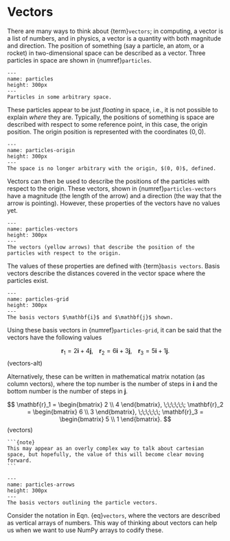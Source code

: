 # Vectors

There are many ways to think about {term}`vectors`; in computing, a vector is a list of numbers, and in physics, a vector is a quantity with both magnitude and direction. 
The position of something (say a particle, an atom, or a rocket) in two-dimensional space can be described as a vector.
Three particles in space are shown in {numref}`particles`.
```{figure} ../images/particles.svg
---
name: particles
height: 300px
---
Particles in some arbitrary space.
```

These particles appear to be just *floating* in space, i.e., it is not possible to explain *where* they are. 
Typically, the positions of something is space are described with respect to some reference point, in this case, the origin position. 
The origin position is represented with the coordinates $(0, 0)$. 
```{figure} ../images/particles-origin.svg
---
name: particles-origin
height: 300px
---
The space is no longer arbitrary with the origin, $(0, 0)$, defined.
```

Vectors can then be used to describe the positions of the particles with respect to the origin. 
These vectors, shown in {numref}`particles-vectors` have a magnitude (the length of the arrow) and a direction (the way that the arrow is pointing). 
However, these properties of the vectors have no values yet. 
```{figure} ../images/particles-vectors.svg
---
name: particles-vectors
height: 300px
---
The vectors (yellow arrows) that describe the position of the particles with respect to the origin.
```

The values of these properties are defined with {term}`basis vectors`. 
Basis vectors describe the distances covered in the vector space where the particles exist. 
```{figure} ../images/particles-grid.svg
---
name: particles-grid
height: 300px
---
The basis vectors $\mathbf{i}$ and $\mathbf{j}$ shown. 
```

Using these basis vectors in {numref}`particles-grid`, it can be said that the vectors have the following values 

$$
\mathbf{r}_1 = 2\mathbf{i} + 4\mathbf{j}, \;\;\;\;\mathbf{r}_2 = 6\mathbf{i} + 3\mathbf{j}, \;\;\;\;\mathbf{r}_3 = 5\mathbf{i} + 1\mathbf{j}.
$$ (vectors-alt)

Alternatively, these can be written in mathematical matrix notation (as column vectors), where the top number is the number of steps in $\mathbf{i}$ and the bottom number is the number of steps in $\mathbf{j}$. 

$$
\mathbf{r}_1 = \begin{bmatrix} 2 \\ 4 \end{bmatrix}, \;\;\;\;\;\; \mathbf{r}_2 = \begin{bmatrix} 6 \\ 3 \end{bmatrix}, \;\;\;\;\;\; \mathbf{r}_3 = \begin{bmatrix} 5 \\ 1 \end{bmatrix}.
$$ (vectors)

````{margin}
```{note}
This may appear as an overly complex way to talk about cartesian space, but hopefully, the value of this will become clear moving forward.
```
````
```{figure} ../images/particles-arrows.svg
---
name: particles-arrows
height: 300px
---
The basis vectors outlining the particle vectors. 
```

Consider the notation in Eqn. {eq}`vectors`, where the vectors are described as vertical arrays of numbers. 
This way of thinking about vectors can help us when we want to use NumPy arrays to codify these. 
